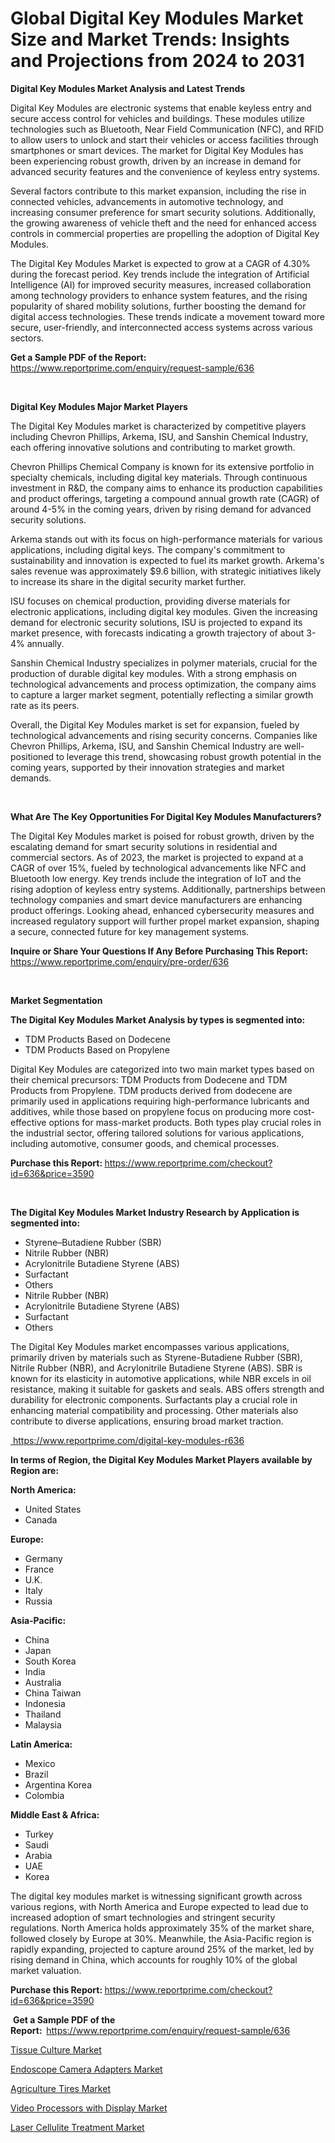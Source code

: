 <p><h1>Global Digital Key Modules Market Size and Market Trends: Insights and Projections from 2024 to 2031</h1></p><p><strong>Digital Key Modules Market Analysis and Latest Trends</strong></p>
<p><p>Digital Key Modules are electronic systems that enable keyless entry and secure access control for vehicles and buildings. These modules utilize technologies such as Bluetooth, Near Field Communication (NFC), and RFID to allow users to unlock and start their vehicles or access facilities through smartphones or smart devices. The market for Digital Key Modules has been experiencing robust growth, driven by an increase in demand for advanced security features and the convenience of keyless entry systems.</p><p>Several factors contribute to this market expansion, including the rise in connected vehicles, advancements in automotive technology, and increasing consumer preference for smart security solutions. Additionally, the growing awareness of vehicle theft and the need for enhanced access controls in commercial properties are propelling the adoption of Digital Key Modules.</p><p>The Digital Key Modules Market is expected to grow at a CAGR of 4.30% during the forecast period. Key trends include the integration of Artificial Intelligence (AI) for improved security measures, increased collaboration among technology providers to enhance system features, and the rising popularity of shared mobility solutions, further boosting the demand for digital access technologies. These trends indicate a movement toward more secure, user-friendly, and interconnected access systems across various sectors.</p></p>
<p><strong>Get a Sample PDF of the Report:&nbsp;</strong> <a href="https://www.reportprime.com/enquiry/request-sample/636">https://www.reportprime.com/enquiry/request-sample/636</a></p>
<p>&nbsp;</p>
<p><strong>Digital Key Modules Major Market Players</strong></p>
<p><p>The Digital Key Modules market is characterized by competitive players including Chevron Phillips, Arkema, ISU, and Sanshin Chemical Industry, each offering innovative solutions and contributing to market growth.</p><p>Chevron Phillips Chemical Company is known for its extensive portfolio in specialty chemicals, including digital key materials. Through continuous investment in R&D, the company aims to enhance its production capabilities and product offerings, targeting a compound annual growth rate (CAGR) of around 4-5% in the coming years, driven by rising demand for advanced security solutions.</p><p>Arkema stands out with its focus on high-performance materials for various applications, including digital keys. The company's commitment to sustainability and innovation is expected to fuel its market growth. Arkema's sales revenue was approximately $9.6 billion, with strategic initiatives likely to increase its share in the digital security market further.</p><p>ISU focuses on chemical production, providing diverse materials for electronic applications, including digital key modules. Given the increasing demand for electronic security solutions, ISU is projected to expand its market presence, with forecasts indicating a growth trajectory of about 3-4% annually. </p><p>Sanshin Chemical Industry specializes in polymer materials, crucial for the production of durable digital key modules. With a strong emphasis on technological advancements and process optimization, the company aims to capture a larger market segment, potentially reflecting a similar growth rate as its peers.</p><p>Overall, the Digital Key Modules market is set for expansion, fueled by technological advancements and rising security concerns. Companies like Chevron Phillips, Arkema, ISU, and Sanshin Chemical Industry are well-positioned to leverage this trend, showcasing robust growth potential in the coming years, supported by their innovation strategies and market demands.</p></p>
<p>&nbsp;</p>
<p><strong>What Are The Key Opportunities For Digital Key Modules Manufacturers?</strong></p>
<p><p>The Digital Key Modules market is poised for robust growth, driven by the escalating demand for smart security solutions in residential and commercial sectors. As of 2023, the market is projected to expand at a CAGR of over 15%, fueled by technological advancements like NFC and Bluetooth low energy. Key trends include the integration of IoT and the rising adoption of keyless entry systems. Additionally, partnerships between technology companies and smart device manufacturers are enhancing product offerings. Looking ahead, enhanced cybersecurity measures and increased regulatory support will further propel market expansion, shaping a secure, connected future for key management systems.</p></p>
<p><strong>Inquire or Share Your Questions If Any Before Purchasing This Report:</strong> <a href="https://www.reportprime.com/enquiry/pre-order/636">https://www.reportprime.com/enquiry/pre-order/636</a></p>
<p>&nbsp;</p>
<p><strong>Market Segmentation</strong></p>
<p><strong>The Digital Key Modules Market Analysis by types is segmented into:</strong></p>
<p><ul><li>TDM Products Based on Dodecene</li><li>TDM Products Based on Propylene</li></ul></p>
<p><p>Digital Key Modules are categorized into two main market types based on their chemical precursors: TDM Products from Dodecene and TDM Products from Propylene. TDM products derived from dodecene are primarily used in applications requiring high-performance lubricants and additives, while those based on propylene focus on producing more cost-effective options for mass-market products. Both types play crucial roles in the industrial sector, offering tailored solutions for various applications, including automotive, consumer goods, and chemical processes.</p></p>
<p><strong>Purchase this Report:&nbsp;</strong><a href="https://www.reportprime.com/checkout?id=636&price=3590">https://www.reportprime.com/checkout?id=636&price=3590</a></p>
<p>&nbsp;</p>
<p><strong>The Digital Key Modules Market Industry Research by Application is segmented into:</strong></p>
<p><ul><li>Styrene–Butadiene Rubber (SBR)</li><li>Nitrile Rubber (NBR)</li><li>Acrylonitrile Butadiene Styrene (ABS)</li><li>Surfactant</li><li>Others</li><li>Nitrile Rubber (NBR)</li><li>Acrylonitrile Butadiene Styrene (ABS)</li><li>Surfactant</li><li>Others</li></ul></p>
<p><p>The Digital Key Modules market encompasses various applications, primarily driven by materials such as Styrene-Butadiene Rubber (SBR), Nitrile Rubber (NBR), and Acrylonitrile Butadiene Styrene (ABS). SBR is known for its elasticity in automotive applications, while NBR excels in oil resistance, making it suitable for gaskets and seals. ABS offers strength and durability for electronic components. Surfactants play a crucial role in enhancing material compatibility and processing. Other materials also contribute to diverse applications, ensuring broad market traction.</p></p>
<p><a href="https://www.reportprime.com/digital-key-modules-r636">&nbsp;https://www.reportprime.com/digital-key-modules-r636</a></p>
<p><strong>In terms of Region, the Digital Key Modules Market Players available by Region are:</strong></p>
<p>
    <p> <strong> North America: </strong>
        <ul>
            <li>United States</li>
            <li>Canada</li>
        </ul>
        </p> 
    <p> <strong> Europe: </strong>
        <ul>
            <li>Germany</li>
            <li>France</li>
            <li>U.K.</li>
            <li>Italy</li>
            <li>Russia</li>
        </ul>
        </p> 
    <p> <strong> Asia-Pacific: </strong>
        <ul>
            <li>China</li>
            <li>Japan</li>
            <li>South Korea</li>
            <li>India</li>
            <li>Australia</li>
            <li>China Taiwan</li>
            <li>Indonesia</li>
            <li>Thailand</li>
            <li>Malaysia</li>
        </ul>
        </p> 
    <p> <strong> Latin America: </strong>
        <ul>
            <li>Mexico</li>
            <li>Brazil</li>
            <li>Argentina Korea</li>
            <li>Colombia</li>
        </ul>
        </p> 
    <p> <strong> Middle East & Africa: </strong>
        <ul>
            <li>Turkey</li>
            <li>Saudi</li>
            <li>Arabia</li>
            <li>UAE</li>
            <li>Korea</li>
        </ul>
    </p>
    </p>
<p><p>The digital key modules market is witnessing significant growth across various regions, with North America and Europe expected to lead due to increased adoption of smart technologies and stringent security regulations. North America holds approximately 35% of the market share, followed closely by Europe at 30%. Meanwhile, the Asia-Pacific region is rapidly expanding, projected to capture around 25% of the market, led by rising demand in China, which accounts for roughly 10% of the global market valuation.</p></p>
<p><strong>Purchase this Report: </strong><a href="https://www.reportprime.com/checkout?id=636&price=3590">https://www.reportprime.com/checkout?id=636&price=3590</a></p>
<p>&nbsp;<strong>Get a Sample PDF of the Report:&nbsp;&nbsp;</strong><a href="https://www.reportprime.com/enquiry/request-sample/636">https://www.reportprime.com/enquiry/request-sample/636</a></p>
<p><strong></strong></p>
<p><p><a href="https://medium.com/@fernritchie2023/global-tissue-culture-market-trends-and-innovations-a-forward-looking-analysis-2024-2031-57a72a4832e6">Tissue Culture Market</a></p><p><a href="https://issuu.com/reportprime-2/docs/endoscope-camera-adapters-market-si_6c7275c8660eca">Endoscope Camera Adapters Market</a></p><p><a href="https://www.linkedin.com/pulse/in-depth-analysis-global-agriculture-tires-market-scope-its-rapid-xvdne?trackingId=LqAqMmuhRDyXSw9hxUrNQw%3D%3D">Agriculture Tires Market</a></p><p><a href="https://issuu.com/reportprime-2/docs/video-processors-with-display-marke_f7a91961b4ba29">Video Processors with Display Market</a></p><p><a href="https://medium.com/@carint3krolak/laser-cellulite-treatment-industry-sector-market-dynamics-and-future-scenarios-2024-2031-67730b1924f9">Laser Cellulite Treatment Market</a></p></p>